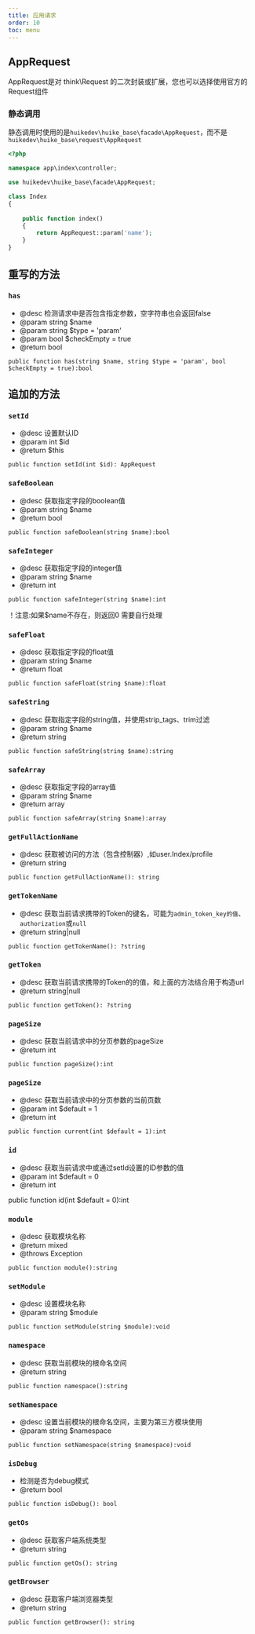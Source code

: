 ```yaml
---
title: 应用请求
order: 10
toc: menu
---
```


## AppRequest

<Alert type="info">
AppRequest是对 think\Request 的二次封装或扩展，您也可以选择使用官方的Request组件
</Alert>

### 静态调用

静态调用时使用的是`huikedev\huike_base\facade\AppRequest`，而不是`huikedev\huike_base\request\AppRequest`

```php
<?php

namespace app\index\controller;

use huikedev\huike_base\facade\AppRequest;

class Index
{
    
    public function index()
    {
		return AppRequest::param('name');
    }    
}

```

## 重写的方法

### `has`

  + @desc 检测请求中是否包含指定参数，空字符串也会返回false
  + @param string $name
  + @param string $type = 'param'
  + @param bool $checkEmpty = true
  + @return bool

`public function has(string $name, string $type = 'param', bool $checkEmpty = true):bool`


## 追加的方法

### `setId`

+ @desc 设置默认ID
+ @param int $id
+ @return $this

`public function setId(int $id): AppRequest`

### `safeBoolean`

+ @desc 获取指定字段的boolean值
+ @param string $name
+ @return bool

`public function safeBoolean(string $name):bool`

### `safeInteger`

+ @desc 获取指定字段的integer值
+ @param string $name
+ @return int

`public function safeInteger(string $name):int`

<Alert type="error">
！注意:如果$name不存在，则返回0 需要自行处理
</Alert>

### `safeFloat`

+ @desc 获取指定字段的float值
+ @param string $name
+ @return float

`public function safeFloat(string $name):float`

### `safeString`

+ @desc 获取指定字段的string值，并使用strip_tags、trim过滤
+ @param string $name
+ @return string

`public function safeString(string $name):string`

### `safeArray`

+ @desc 获取指定字段的array值
+ @param string $name
+ @return array

`public function safeArray(string $name):array`

### `getFullActionName`

+ @desc 获取被访问的方法（包含控制器）,如user.Index/profile
+ @return string

`public function getFullActionName(): string`

### `getTokenName`

+ @desc 获取当前请求携带的Token的键名，可能为`admin_token_key的值`、`authorization`或`null`
+ @return string|null

`public function getTokenName(): ?string`

### `getToken`

+ @desc 获取当前请求携带的Token的的值，和上面的方法结合用于构造url
+ @return string|null

`public function getToken(): ?string`

### `pageSize`

+ @desc 获取当前请求中的分页参数的pageSize
+ @return int

`public function pageSize():int`

### `pageSize`

+ @desc 获取当前请求中的分页参数的当前页数
+ @param int $default = 1
+ @return int

`public function current(int $default = 1):int`

### `id`

+ @desc 获取当前请求中或通过setId设置的ID参数的值
+ @param int $default = 0
+ @return int

public function id(int $default = 0):int

### `module`

+ @desc 获取模块名称
+ @return mixed
+ @throws Exception

`public function module():string`

### `setModule`

+ @desc 设置模块名称
+ @param string $module

`public function setModule(string $module):void`

### `namespace`

+ @desc 获取当前模块的根命名空间
+ @return string

`public function namespace():string`

### `setNamespace`

+ @desc 设置当前模块的根命名空间，主要为第三方模块使用
+ @param string $namespace

`public function setNamespace(string $namespace):void`

### `isDebug`

+ 检测是否为debug模式
+ @return bool

`public function isDebug(): bool`

### `getOs`

+ @desc 获取客户端系统类型
+ @return string

`public function getOs(): string`

### `getBrowser`

+ @desc 获取客户端浏览器类型
+ @return string

`public function getBrowser(): string`


